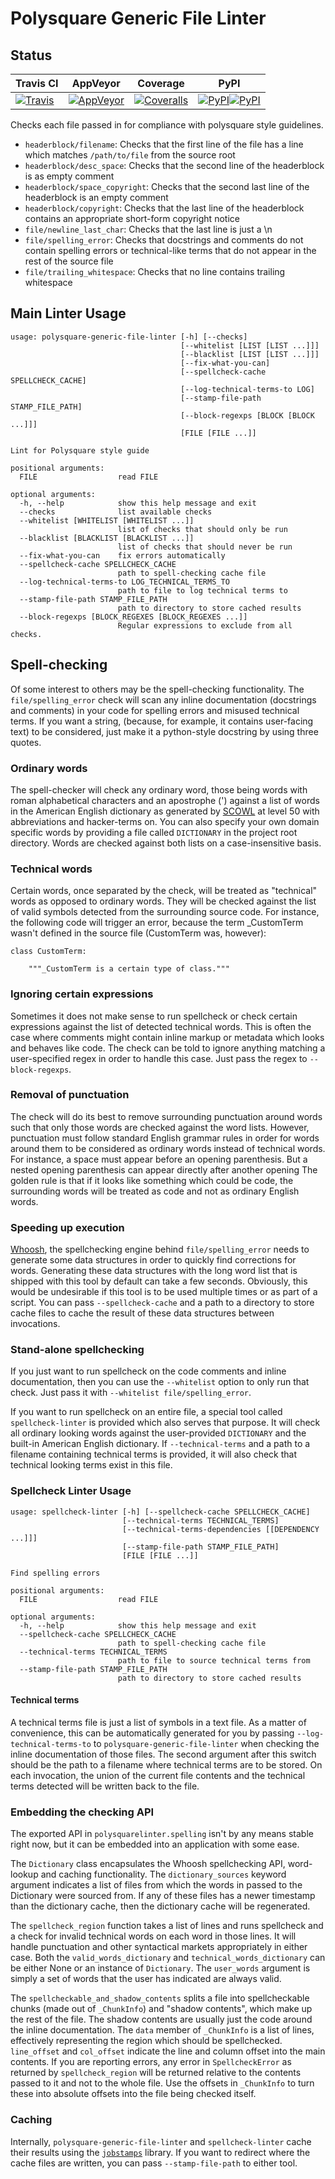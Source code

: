 # Polysquare Generic File Linter #

## Status ##

| Travis CI | AppVeyor | Coverage | PyPI |
|-----------|----------|----------|------|
|[![Travis](https://img.shields.io/travis/polysquare/polysquare-generic-file-linter.svg)]()|[![AppVeyor](https://img.shields.io/appveyor/ci/polysquare/polysquare-generic-file-linter.svg)]()|[![Coveralls](https://img.shields.io/coveralls/polysquare/polysquare-generic-file-linter.svg)]()|[![PyPI](https://img.shields.io/pypi/v/polysquare-generic-file-linter.svg)]()[![PyPI](https://img.shields.io/pypi/pyversions/polysquare-generic-file-linter.svg)]()|[![License](https://img.shields.io/github/license/polysquare/polysquare-generic-file-linter.svg)]()|

Checks each file passed in for compliance with polysquare style guidelines.

* `headerblock/filename`: Checks that the first line of the file has a line
                          which matches `/path/to/file` from the source root
* `headerblock/desc_space`: Checks that the second line of the headerblock is
                            as empty comment
* `headerblock/space_copyright`: Checks that the second last line of the
                                 headerblock is an empty comment
* `headerblock/copyright`: Checks that the last line of the headerblock
                           contains an appropriate short-form copyright
                           notice
* `file/newline_last_char`: Checks that the last line is just a \n
* `file/spelling_error`: Checks that docstrings and comments do not
                         contain spelling errors or technical-like terms
                         that do not appear in the rest of the source file
* `file/trailing_whitespace`: Checks that no line contains trailing whitespace

## Main Linter Usage ##

    usage: polysquare-generic-file-linter [-h] [--checks]
                                          [--whitelist [LIST [LIST ...]]]
                                          [--blacklist [LIST [LIST ...]]]
                                          [--fix-what-you-can]
                                          [--spellcheck-cache SPELLCHECK_CACHE]
                                          [--log-technical-terms-to LOG]
                                          [--stamp-file-path STAMP_FILE_PATH]
                                          [--block-regexps [BLOCK [BLOCK ...]]]
                                          [FILE [FILE ...]]

    Lint for Polysquare style guide

    positional arguments:
      FILE                  read FILE

    optional arguments:
      -h, --help            show this help message and exit
      --checks              list available checks
      --whitelist [WHITELIST [WHITELIST ...]]
                            list of checks that should only be run
      --blacklist [BLACKLIST [BLACKLIST ...]]
                            list of checks that should never be run
      --fix-what-you-can    fix errors automatically
      --spellcheck-cache SPELLCHECK_CACHE
                            path to spell-checking cache file
      --log-technical-terms-to LOG_TECHNICAL_TERMS_TO
                            path to file to log technical terms to
      --stamp-file-path STAMP_FILE_PATH
                            path to directory to store cached results
      --block-regexps [BLOCK_REGEXES [BLOCK_REGEXES ...]]
                            Regular expressions to exclude from all checks.

## Spell-checking ##

Of some interest to others may be the spell-checking functionality. The
`file/spelling_error` check will scan any inline documentation (docstrings
and comments) in your code for spelling errors and misused technical terms. If
you want a string, (because, for example, it contains user-facing text) to be
considered, just make it a python-style docstring by using three quotes.

### Ordinary words ###

The spell-checker will check any ordinary word, those being words with
roman alphabetical characters and an apostrophe (') against a list of
words in the American English dictionary as generated by
[SCOWL](http://app.aspell.net/create) at level 50 with abbreviations and
hacker-terms on. You can also specify your own domain specific words by
providing a file called `DICTIONARY` in the project root directory. Words
are checked against both lists on a case-insensitive basis.

### Technical words ###

Certain words, once separated by the check, will be treated as "technical"
words as opposed to ordinary words. They will be checked against the list
of valid symbols detected from the surrounding source code. For instance,
the following code will trigger an error, because the term _CustomTerm wasn't
defined in the source file (CustomTerm was, however):

    class CustomTerm:

        """_CustomTerm is a certain type of class."""

### Ignoring certain expressions ###

Sometimes it does not make sense to run spellcheck or check certain expressions
against the list of detected technical words. This is often the case where
comments might contain inline markup or metadata which looks and behaves
like code. The check can be told to ignore anything matching a user-specified
regex in order to handle this case. Just pass the regex to `--block-regexps`.

### Removal of punctuation ###

The check will do its best to remove surrounding punctuation around words
such that only those words are checked against the word lists. However,
punctuation must follow standard English grammar rules in order for words
around them to be considered as ordinary words instead of technical words.
For instance, a space must appear before an opening parenthesis.
But a nested opening parenthesis can appear directly after another opening
The golden rule is that if it looks like something which could be
code, the surrounding words will be treated as code and not as ordinary
English words.

### Speeding up execution ###

[Whoosh](https://bitbucket.org/mchaput/whoosh/src), the spellchecking engine
behind `file/spelling_error` needs to generate some data structures in order to
quickly find corrections for words. Generating these data structures with the
long word list that is shipped with this tool by default can take a few seconds.
Obviously, this would be undesirable if this tool is to be used multiple times
or as part of a script. You can pass `--spellcheck-cache` and a path to a
directory to store cache files to cache the result of these data structures
between invocations.

### Stand-alone spellchecking ###

If you just want to run spellcheck on the code comments and inline
documentation, then you can use the `--whitelist` option to only run that check.
Just pass it with `--whitelist file/spelling_error`.

If you want to run spellcheck on an entire file, a special tool called
`spellcheck-linter` is provided which also serves that purpose. It will check
all ordinary looking words against the user-provided `DICTIONARY` and the
built-in American English dictionary. If `--technical-terms` and a path to a
filename containing technical terms is provided, it will also check that
technical looking terms exist in this file.

### Spellcheck Linter Usage ###

    usage: spellcheck-linter [-h] [--spellcheck-cache SPELLCHECK_CACHE]
                             [--technical-terms TECHNICAL_TERMS]
                             [--technical-terms-dependencies [[DEPENDENCY ...]]]
                             [--stamp-file-path STAMP_FILE_PATH]
                             [FILE [FILE ...]]

    Find spelling errors

    positional arguments:
      FILE                  read FILE

    optional arguments:
      -h, --help            show this help message and exit
      --spellcheck-cache SPELLCHECK_CACHE
                            path to spell-checking cache file
      --technical-terms TECHNICAL_TERMS
                            path to file to source technical terms from
      --stamp-file-path STAMP_FILE_PATH
                            path to directory to store cached results

#### Technical terms ###

A technical terms file is just a list of symbols in a text file. As a matter
of convenience, this can be automatically generated for you by passing
`--log-technical-terms-to` to `polysquare-generic-file-linter` when checking
the inline documentation of those files. The second argument after this
switch should be the path to a filename where technical terms are to be stored.
On each invocation, the union of the current file contents and the technical
terms detected will be written back to the file.

### Embedding the checking API ###

The exported API in `polysquarelinter.spelling` isn't by any means stable
right now, but it can be embedded into an application with some ease.

The `Dictionary` class encapsulates the Whoosh spellchecking API, word-lookup
and caching functionality. The `dictionary_sources` keyword argument indicates
a list of files from which the words in passed to the Dictionary were
sourced from. If any of these files has a newer timestamp than the dictionary
cache, then the dictionary cache will be regenerated.

The `spellcheck_region` function takes a list of lines and runs spellcheck
and a check for invalid technical words on each word in those lines. It will
handle punctuation and other syntactical markets appropriately in either case.
Both the `valid_words_dictionary` and `technical_words_dictionary` can be either
None or an instance of `Dictionary`. The `user_words` argument is simply
a set of words that the user has indicated are always valid.

The `spellcheckable_and_shadow_contents` splits a file into spellcheckable
chunks (made out of `_ChunkInfo`) and "shadow contents", which make up the rest
of the file. The shadow contents are usually just the code around the inline
documentation. The `data` member of `_ChunkInfo` is a list of lines,
effectively representing the region which should be spellchecked. `line_offset`
and `col_offset` indicate the line and column offset into the main contents. If
you are reporting errors, any error in `SpellcheckError` as returned by
`spellcheck_region` will be returned relative to the contents passed to it
and not to the whole file. Use the offsets in `_ChunkInfo` to turn these
into absolute offsets into the file being checked itself.

### Caching ###

Internally, `polysquare-generic-file-linter` and `spellcheck-linter` cache
their results using the [`jobstamps`](https://github.com/polysquare/jobstamps)
library. If you want to redirect where the cache files are written, you
can pass `--stamp-file-path` to either tool.
